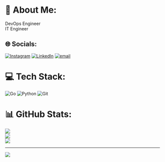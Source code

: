 # 💫 About Me:
DevOps Engineer<br>IT Engineer


## 🌐 Socials:
[![Instagram](https://img.shields.io/badge/Instagram-%23E4405F.svg?logo=Instagram&logoColor=white)](https://instagram.com/amirshaerpour.ir) [![LinkedIn](https://img.shields.io/badge/LinkedIn-%230077B5.svg?logo=linkedin&logoColor=white)](https://linkedin.com/in/Amirrezashaerpour) [![email](https://img.shields.io/badge/Email-D14836?logo=gmail&logoColor=white)](mailto:amirrezashaerpour507@gmail.com) 

# 💻 Tech Stack:
![Go](https://img.shields.io/badge/go-%2300ADD8.svg?style=flat&logo=go&logoColor=white) ![Python](https://img.shields.io/badge/python-3670A0?style=flat&logo=python&logoColor=ffdd54) ![Git](https://img.shields.io/badge/git-%23F05033.svg?style=flat&logo=git&logoColor=white)
# 📊 GitHub Stats:
![](https://github-readme-stats.vercel.app/api?username=amirreza0sh&theme=dark&hide_border=false&include_all_commits=false&count_private=false)<br/>
![](https://nirzak-streak-stats.vercel.app/?user=amirreza0sh&theme=dark&hide_border=false)<br/>
![](https://github-readme-stats.vercel.app/api/top-langs/?username=amirreza0sh&theme=dark&hide_border=false&include_all_commits=false&count_private=false&layout=compact)

---
[![](https://visitcount.itsvg.in/api?id=amirreza0sh&icon=0&color=0)](https://visitcount.itsvg.in)

<!-- Proudly created with GPRM ( https://gprm.itsvg.in ) -->
